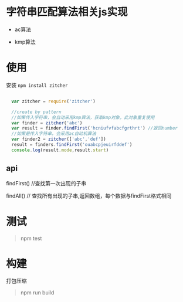 # 字符串匹配算法相关js实现

* ac算法

* kmp算法

# 使用

安装 `npm install zitcher`

```javascript

  var zitcher = require('zitcher')

  //create by pattern 
  //如果传入字符串，会自动采用kmp算法，获取kmp对象，此对象重复使用
  var finder = zitcher('abc')
  var result = finder.findFirst('hcniufvfabcfgrthrt') //返回number
  //如果是传入字符串，会采用ac自动机算法
  var finder2 = zitcher(['abc','def'])
  result = finders.findFirst('ouabcpjeuirfddef')
  console.log(result.mode,result.start)

```

## api

findFirst() //查找第一次出现的子串

findAll() // 查找所有出现的子串,返回数组，每个数据与findFirst格式相同

 
# 测试

> npm test

# 构建 

打包压缩

> npm run build